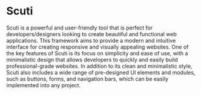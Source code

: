 # Scuti

Scuti is a powerful and user-friendly tool that is perfect for developers/designers looking to create beautiful and functional web applications.
This framework aims to provide a modern and intuitive interface for creating responsive and visually appealing websites. One of the key features of Scuti is its focus on simplicity and ease of use, with a minimalistic design that allows developers to quickly and easily build professional-grade websites. In addition to its clean and minimalistic style, Scuti also includes a wide range of pre-designed UI elements and modules, such as buttons, forms, and navigation bars, which can be easily implemented into any project.

